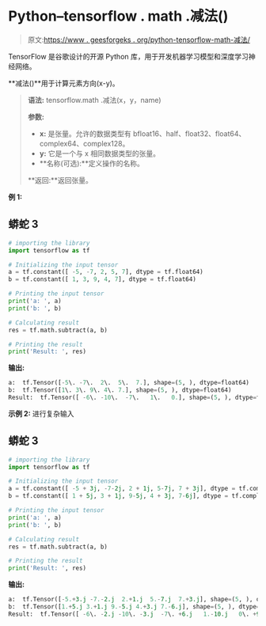 # Python–tensorflow . math .减法()

> 原文:[https://www . geesforgeks . org/python-tensorflow-math-减法/](https://www.geeksforgeeks.org/python-tensorflow-math-subtract/)

TensorFlow 是谷歌设计的开源 Python 库，用于开发机器学习模型和深度学习神经网络。

**减法()**用于计算元素方向(x-y)。

> **语法:** tensorflow.math .减法(x，y，name)
> 
> **参数:**
> 
> *   **x:** 是张量。允许的数据类型有 bfloat16、half、float32、float64、complex64、complex128。
> *   **y:** 它是一个与 x 相同数据类型的张量。
> *   **名称(可选):**定义操作的名称。
> 
> **返回:**返回张量。

**例 1:**

## 蟒蛇 3

```py
# importing the library
import tensorflow as tf

# Initializing the input tensor
a = tf.constant([ -5, -7, 2, 5, 7], dtype = tf.float64)
b = tf.constant([ 1, 3, 9, 4, 7], dtype = tf.float64)

# Printing the input tensor
print('a: ', a)
print('b: ', b)

# Calculating result
res = tf.math.subtract(a, b)

# Printing the result
print('Result: ', res)
```

**输出:**

```py
a:  tf.Tensor([-5\. -7\.  2\.  5\.  7.], shape=(5, ), dtype=float64)
b:  tf.Tensor([1\. 3\. 9\. 4\. 7.], shape=(5, ), dtype=float64)
Result:  tf.Tensor([ -6\. -10\.  -7\.   1\.   0.], shape=(5, ), dtype=float64)

```

**示例 2:** 进行复杂输入

## 蟒蛇 3

```py
# importing the library
import tensorflow as tf

# Initializing the input tensor
a = tf.constant([ -5 + 3j, -7-2j, 2 + 1j, 5-7j, 7 + 3j], dtype = tf.complex128)
b = tf.constant([ 1 + 5j, 3 + 1j, 9-5j, 4 + 3j, 7-6j], dtype = tf.complex128)

# Printing the input tensor
print('a: ', a)
print('b: ', b)

# Calculating result
res = tf.math.subtract(a, b)

# Printing the result
print('Result: ', res)
```

**输出:**

```py
a:  tf.Tensor([-5.+3.j -7.-2.j  2.+1.j  5.-7.j  7.+3.j], shape=(5, ), dtype=complex128)
b:  tf.Tensor([1.+5.j 3.+1.j 9.-5.j 4.+3.j 7.-6.j], shape=(5, ), dtype=complex128)
Result:  tf.Tensor([ -6\. -2.j -10\. -3.j  -7\. +6.j   1.-10.j   0\. +9.j], shape=(5, ), dtype=complex128)

```